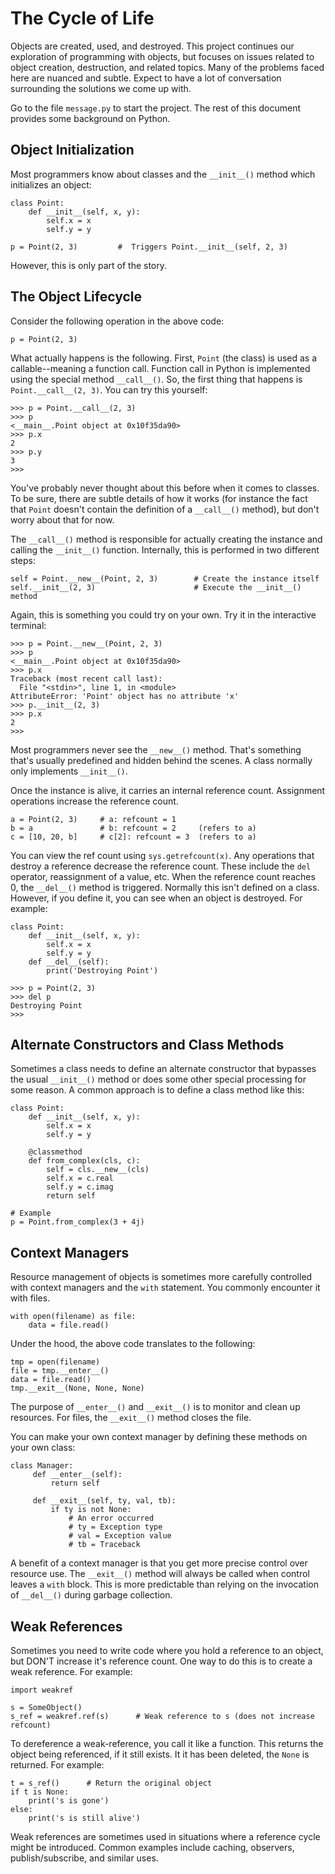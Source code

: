 # The Cycle of Life

Objects are created, used, and destroyed.   This project continues our
exploration of programming with objects, but focuses on issues related
to object creation, destruction, and related topics.   Many of the 
problems faced here are nuanced and subtle.  Expect to have a lot of
conversation surrounding the solutions we come up with.

Go to the file `message.py` to start the project.  The rest of
this document provides some background on Python.

## Object Initialization

Most programmers know about classes and the `__init__()` method which
initializes an object:

```
class Point:
    def __init__(self, x, y):
        self.x = x
        self.y = y

p = Point(2, 3)         #  Triggers Point.__init__(self, 2, 3)
```

However, this is only part of the story. 

## The Object Lifecycle

Consider the following operation in the above code:

```
p = Point(2, 3)
```

What actually happens is the following.  First, `Point` (the class) is
used as a callable--meaning a function call.  Function call in Python
is implemented using the special method `__call__()`.  So, the first
thing that happens is `Point.__call__(2, 3)`.  You can try this
yourself:

```
>>> p = Point.__call__(2, 3)
>>> p
<__main__.Point object at 0x10f35da90>
>>> p.x
2
>>> p.y
3
>>>
```

You've probably never thought about this before when it comes to
classes. To be sure, there are subtle details of how it works (for
instance the fact that `Point` doesn't contain the definition of a
`__call__()` method), but don't worry about that for now.

The `__call__()` method is responsible for actually creating the
instance and calling the `__init__()` function.  Internally, this is
performed in two different steps:

```
self = Point.__new__(Point, 2, 3)        # Create the instance itself
self.__init__(2, 3)                      # Execute the __init__() method
```    

Again, this is something you could try on your own.  Try it in the
interactive terminal:

```
>>> p = Point.__new__(Point, 2, 3)
>>> p
<__main__.Point object at 0x10f35da90>
>>> p.x
Traceback (most recent call last):
  File "<stdin>", line 1, in <module>
AttributeError: 'Point' object has no attribute 'x'
>>> p.__init__(2, 3)
>>> p.x
2
>>>
```

Most programmers never see the `__new__()` method.  That's something
that's usually predefined and hidden behind the scenes.  A class
normally only implements `__init__()`.

Once the instance is alive, it carries an internal reference
count. Assignment operations increase the reference count.

```
a = Point(2, 3)     # a: refcount = 1
b = a               # b: refcount = 2     (refers to a)
c = [10, 20, b]     # c[2]: refcount = 3  (refers to a)
```

You can view the ref count using `sys.getrefcount(x)`.  Any operations
that destroy a reference decrease the reference count. These include
the `del` operator, reassignment of a value, etc.  When the reference
count reaches 0, the `__del__()` method is triggered.  Normally this
isn't defined on a class.  However, if you define it, you can see when
an object is destroyed. For example:

```
class Point:
    def __init__(self, x, y):
        self.x = x
        self.y = y
    def __del__(self):
        print('Destroying Point')

>>> p = Point(2, 3)
>>> del p
Destroying Point
>>>
```

## Alternate Constructors and Class Methods

Sometimes a class needs to define an alternate constructor that
bypasses the usual `__init__()` method or does some other special
processing for some reason.  A common approach is to define a class
method like this:

```
class Point:
    def __init__(self, x, y):
        self.x = x
        self.y = y

    @classmethod
    def from_complex(cls, c):
        self = cls.__new__(cls)
        self.x = c.real
        self.y = c.imag
        return self

# Example
p = Point.from_complex(3 + 4j)
```

## Context Managers

Resource management of objects is sometimes more carefully controlled
with context managers and the `with` statement. You commonly encounter
it with files.

```
with open(filename) as file:
    data = file.read()
```

Under the hood, the above code translates to the following:

```
tmp = open(filename)
file = tmp.__enter__()
data = file.read()
tmp.__exit__(None, None, None)
```

The purpose of `__enter__()` and `__exit__()` is to monitor and clean
up resources.  For files, the `__exit__()` method closes the file.

You can make your own context manager by defining these methods on
your own class:

```
class Manager:
     def __enter__(self):
         return self
	 
     def __exit__(self, ty, val, tb):
         if ty is not None:
             # An error occurred
             # ty = Exception type
             # val = Exception value
             # tb = Traceback
```

A benefit of a context manager is that you get more precise control
over resource use.  The `__exit__()` method will always be called when
control leaves a `with` block.  This is more predictable than relying
on the invocation of `__del__()` during garbage collection.

## Weak References

Sometimes you need to write code where you hold a reference to
an object, but DON'T increase it's reference count.  One way
to do this is to create a weak reference.  For example:

```
import weakref

s = SomeObject()
s_ref = weakref.ref(s)      # Weak reference to s (does not increase refcount)
```

To dereference a weak-reference, you call it like a function.  This returns
the object being referenced, if it still exists.  It it has been deleted,
the `None` is returned.  For example:

```
t = s_ref()      # Return the original object
if t is None:
    print('s is gone')
else:
    print('s is still alive')
```

Weak references are sometimes used in situations where a reference
cycle might be introduced.  Common examples include caching,
observers, publish/subscribe, and similar uses.

